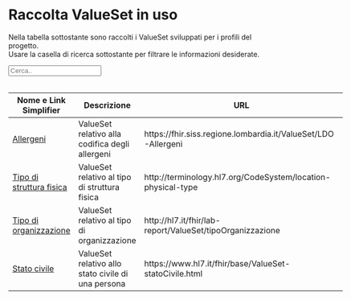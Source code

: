<html>
  <head>
    <script src="https://ajax.googleapis.com/ajax/libs/jquery/3.6.0/jquery.min.js"></script>
    <script>
      $(document).ready(function () {
        $("#myInput").on("keyup", function () {
          var value = $(this).val().toLowerCase();
          $("#myTable tr").filter(function () {
            $(this).toggle($(this).text().toLowerCase().indexOf(value) > -1);
          });
        });
      });
    </script>
  </head>
  <body>
    <h1>Raccolta ValueSet in uso</h1>
    <div>
      <p>
        Nella tabella sottostante sono raccolti i ValueSet sviluppati
        per i profili del progetto.
        <br />
        Usare la casella di ricerca sottostante per filtrare le informazioni
        desiderate.
      </p>
      <input id="myInput" type="text" placeholder="Cerca.." />
    </div>
    <br />
    <table style="width: fit-content">
  <thead>
    <tr>
      <th>Nome e Link Simplifier</th>
      <th>Descrizione</th>
      <th>URL</th>
    </tr>
  </thead>
  <tbody id="myTable">
    <tr>
      <td>
      <a href="https://fhir.siss.regione.lombardia.it/ValueSet/LDO-Allergeni" target="_blank">Allergeni</a>
      </td>
      <td> ValueSet relativo alla codifica degli allergeni </td>
<td>https://fhir.siss.regione.lombardia.it/ValueSet/LDO-Allergeni</td>
    </tr>
    <tr>
      <td>
      <a href="http://terminology.hl7.org/CodeSystem/location-physical-type" target="_blank">Tipo di struttura fisica</a>
      </td>
      <td> ValueSet relativo al tipo di struttura fisica </td>
<td>http://terminology.hl7.org/CodeSystem/location-physical-type</td>
    </tr>
    <tr>
      <td>
      <a href="http://hl7.it/fhir/lab-report/ValueSet/tipoOrganizzazione" target="_blank">Tipo di organizzazione</a>
      </td>
      <td> ValueSet relativo al tipo di organizzazione </td>
<td>http://hl7.it/fhir/lab-report/ValueSet/tipoOrganizzazione</td>
    </tr>
    <tr>
      <td>
      <a href="  https://www.hl7.it/fhir/base/ValueSet-statoCivile.html" target="_blank">Stato civile</a>
      </td>
      <td> ValueSet relativo allo stato civile di una persona </td>
<td>https://www.hl7.it/fhir/base/ValueSet-statoCivile.html</td>
    </tr>